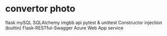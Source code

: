 # convertor photo
flask
mySQL
SQLAlchemy
imgbb api
pytest & unittest
Constructor injection (builtin)
Flask-RESTful-Swagger
Azure Web App service
